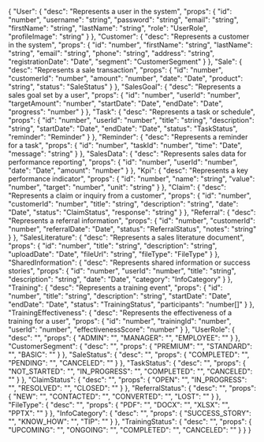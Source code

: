 {
  "User": {
    "desc": "Represents a user in the system",
    "props": {
      "id": "number",
      "username": "string",
      "password": "string",
      "email": "string",
      "firstName": "string",
      "lastName": "string",
      "role": "UserRole",
      "profileImage": "string"
    }
  },
  "Customer": {
    "desc": "Represents a customer in the system",
    "props": {
      "id": "number",
      "firstName": "string",
      "lastName": "string",
      "email": "string",
      "phone": "string",
      "address": "string",
      "registrationDate": "Date",
      "segment": "CustomerSegment"
    }
  },
  "Sale": {
    "desc": "Represents a sale transaction",
    "props": {
      "id": "number",
      "customerId": "number",
      "amount": "number",
      "date": "Date",
      "product": "string",
      "status": "SaleStatus"
    }
  },
  "SalesGoal": {
    "desc": "Represents a sales goal set by a user",
    "props": {
      "id": "number",
      "userId": "number",
      "targetAmount": "number",
      "startDate": "Date",
      "endDate": "Date",
      "progress": "number"
    }
  },
  "Task": {
    "desc": "Represents a task or schedule",
    "props": {
      "id": "number",
      "userId": "number",
      "title": "string",
      "description": "string",
      "startDate": "Date",
      "endDate": "Date",
      "status": "TaskStatus",
      "reminder": "Reminder"
    }
  },
  "Reminder": {
    "desc": "Represents a reminder for a task",
    "props": {
      "id": "number",
      "taskId": "number",
      "time": "Date",
      "message": "string"
    }
  },
  "SalesData": {
    "desc": "Represents sales data for performance reporting",
    "props": {
      "id": "number",
      "userId": "number",
      "date": "Date",
      "amount": "number"
    }
  },
  "Kpi": {
    "desc": "Represents a key performance indicator",
    "props": {
      "id": "number",
      "name": "string",
      "value": "number",
      "target": "number",
      "unit": "string"
    }
  },
  "Claim": {
    "desc": "Represents a claim or inquiry from a customer",
    "props": {
      "id": "number",
      "customerId": "number",
      "title": "string",
      "description": "string",
      "date": "Date",
      "status": "ClaimStatus",
      "response": "string"
    }
  },
  "Referral": {
    "desc": "Represents a referral information",
    "props": {
      "id": "number",
      "customerId": "number",
      "referralDate": "Date",
      "status": "ReferralStatus",
      "notes": "string"
    }
  },
  "SalesLiterature": {
    "desc": "Represents a sales literature document",
    "props": {
      "id": "number",
      "title": "string",
      "description": "string",
      "uploadDate": "Date",
      "fileUrl": "string",
      "fileType": "FileType"
    }
  },
  "SharedInformation": {
    "desc": "Represents shared information or success stories",
    "props": {
      "id": "number",
      "userId": "number",
      "title": "string",
      "description": "string",
      "date": "Date",
      "category": "InfoCategory"
    }
  },
  "Training": {
    "desc": "Represents a training event",
    "props": {
      "id": "number",
      "title": "string",
      "description": "string",
      "startDate": "Date",
      "endDate": "Date",
      "status": "TrainingStatus",
      "participants": "number[]"
    }
  },
  "TrainingEffectiveness": {
    "desc": "Represents the effectiveness of a training for a user",
    "props": {
      "id": "number",
      "trainingId": "number",
      "userId": "number",
      "effectivenessScore": "number"
    }
  },
  "UserRole": {
    "desc": "",
    "props": {
      "ADMIN": "",
      "MANAGER": "",
      "EMPLOYEE": ""
    }
  },
  "CustomerSegment": {
    "desc": "",
    "props": {
      "PREMIUM": "",
      "STANDARD": "",
      "BASIC": ""
    }
  },
  "SaleStatus": {
    "desc": "",
    "props": {
      "COMPLETED": "",
      "PENDING": "",
      "CANCELED": ""
    }
  },
  "TaskStatus": {
    "desc": "",
    "props": {
      "NOT_STARTED": "",
      "IN_PROGRESS": "",
      "COMPLETED": "",
      "CANCELED": ""
    }
  },
  "ClaimStatus": {
    "desc": "",
    "props": {
      "OPEN": "",
      "IN_PROGRESS": "",
      "RESOLVED": "",
      "CLOSED": ""
    }
  },
  "ReferralStatus": {
    "desc": "",
    "props": {
      "NEW": "",
      "CONTACTED": "",
      "CONVERTED": "",
      "LOST": ""
    }
  },
  "FileType": {
    "desc": "",
    "props": {
      "PDF": "",
      "DOCX": "",
      "XLSX": "",
      "PPTX": ""
    }
  },
  "InfoCategory": {
    "desc": "",
    "props": {
      "SUCCESS_STORY": "",
      "KNOW_HOW": "",
      "TIP": ""
    }
  },
  "TrainingStatus": {
    "desc": "",
    "props": {
      "UPCOMING": "",
      "ONGOING": "",
      "COMPLETED": "",
      "CANCELED": ""
    }
  }
}